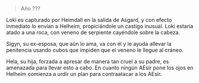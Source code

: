 > Año ???

Loki es capturado por Heimdall en la salida de Asgard, y con efecto inmediato lo envían a Helheim, propiciándole un castigo inusual. Loki estaría atado a una roca, con veneno de serpiente cayéndole sobre la cabeza.

Sigyn, su ex-esposa, que aún lo ama, va con él y le ayuda allevar la penitencia usando cubos que impiden que el veneno le llegue al cráneo.

Hela, su hija, forzada a apresar de manera tan cruel a su padre, es amenazada para llevar esto a cabo. En cuanto ningún AEsir pone los ojos en Helheim comienza a urdir un plan para contraatacar a los AEsir.